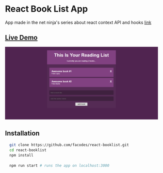 # React Book List App

App made in the net ninja's series about react context API and hooks [link](https://www.youtube.com/watch?v=6RhOzQciVwI&list=PL4cUxeGkcC9hNokByJilPg5g9m2APUePI)

## [Live Demo](https://fxbooklistapp.netlify.com/)

![thumbnail](thumbnail.png)

## Installation
```sh
  git clone https://github.com/facodes/react-booklist.git
  cd react-booklist
  npm install
  
  npm run start # runs the app on localhost:3000

```
